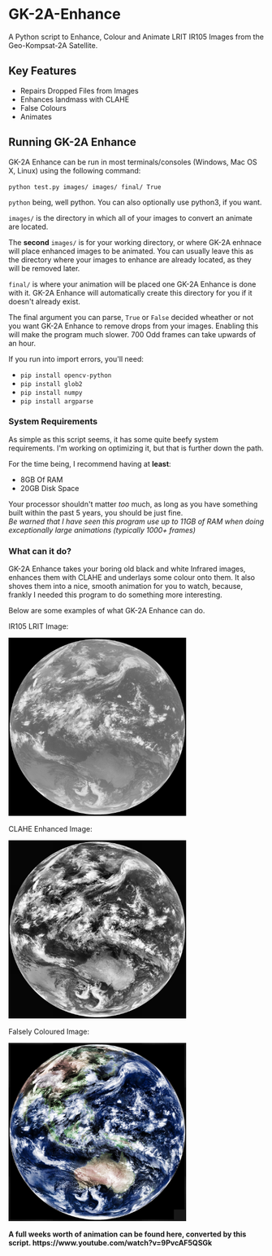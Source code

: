 # GK-2A-Enhance
A Python script to Enhance, Colour and Animate LRIT IR105 Images from the Geo-Kompsat-2A Satellite.

## Key Features
- Repairs Dropped Files from Images
- Enhances landmass with CLAHE
- False Colours
- Animates


## Running GK-2A Enhance
GK-2A Enhance can be run in most terminals/consoles (Windows, Mac OS X, Linux) using the following command:

`python test.py images/ images/ final/ True`

`python` being, well python. You can also optionally use python3, if you want.
<br/>

`images/` is the directory in which all of your images to convert an animate are located.
<br/>

The **second** `images/` is for your working directory, or where GK-2A enhnace will place enhanced images to be animated.
You can usually leave this as the directory where your images to enhance are already located, as they will be removed later.
<br/>

`final/` is where your animation will be placed one GK-2A Enhance is done with it. GK-2A Enhance will automatically create this directory for you if it doesn't already exist.

The final argument you can parse, `True` or `False` decided wheather or not you want GK-2A Enhance to remove drops from your images. Enabling this will make the program much slower. 700 Odd frames can take upwards of an hour.
<br>

If you run into import errors, you'll need:
- `pip install opencv-python`
- `pip install glob2`
- `pip install numpy`
- `pip install argparse`

### System Requirements

As simple as this script seems, it has some quite beefy system requirements. I'm working on optimizing it, but that is further down the path.
<br>

For the time being, I recommend having at **least**:
- 8GB Of RAM
- 20GB Disk Space

Your processor shouldn't matter *too* much, as long as you have something built within the past 5 years, you should be just fine.
<br>
*Be warned that I have seen this program use up to 11GB of RAM when doing exceptionally large animations (typically 1000+ frames)*

### What can it do?
GK-2A Enhance takes your boring old black and white Infrared images, enhances them with CLAHE and underlays some colour onto them. It also shoves them into a nice, smooth animation for you to watch, because, frankly I needed this program to do something more interesting.
<br>

Below are some examples of what GK-2A Enhance can do.
<br>

IR105 LRIT Image:
<p align="left">
  <img src="https://github.com/MouseBatteries/GK-2A-Enhance/blob/master/images/100.jpg" width="350" title="hover text">
</p>

CLAHE Enhanced Image:
<p align="left">
  <img src="https://github.com/MouseBatteries/GK-2A-Enhance/blob/master/examples/8-enhanced.jpg" width="350" title="hover text">
</p>

Falsely Coloured Image:
<p align="left">
  <img src="https://github.com/MouseBatteries/GK-2A-Enhance/blob/master/examples/1-enhanced.jpg" width="350" title="hover text">
</p>
<b>
A full weeks worth of animation can be found here, converted by this script. 
https://www.youtube.com/watch?v=9PvcAF5QSGk
